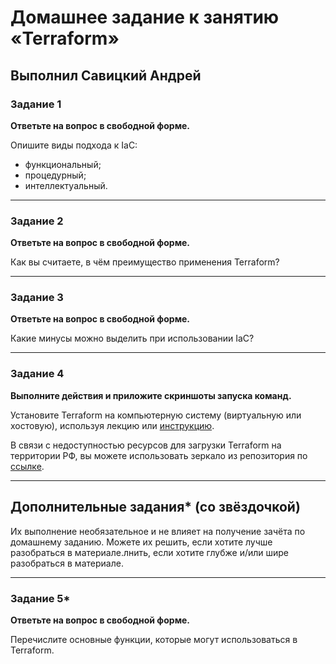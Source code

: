 # Домашнее задание к занятию «Terraform»

## Выполнил Савицкий Андрей

### Задание 1

**Ответьте на вопрос в свободной форме.**

Опишите виды подхода к IaC:

 * функциональный;
 * процедурный;
 * интеллектуальный.

---

### Задание 2

**Ответьте на вопрос в свободной форме.**

Как вы считаете, в чём преимущество применения Terraform?
 
---

### Задание 3

**Ответьте на вопрос в свободной форме.**

Какие минусы можно выделить при использовании IaC?
 
---

### Задание 4

**Выполните действия и приложите скриншоты запуска команд.**

Установите Terraform на компьютерную систему (виртуальную или хостовую), используя лекцию или [инструкцию](https://learn.hashicorp.com/tutorials/terraform/install-cli).    

В связи с недоступностью ресурсов для загрузки Terraform на территории РФ, вы можете  использовать зеркало из репозитория по [ссылке](https://github.com/netology-code/devops-materials).

---

## Дополнительные задания* (со звёздочкой)

Их выполнение необязательное и не влияет на получение зачёта по домашнему заданию. Можете их решить, если хотите лучше разобраться в материале.лнить, если хотите глубже и/или шире разобраться в материале.

---

### Задание 5*

**Ответьте на вопрос в свободной форме.**

Перечислите основные функции, которые могут использоваться в Terraform. 

